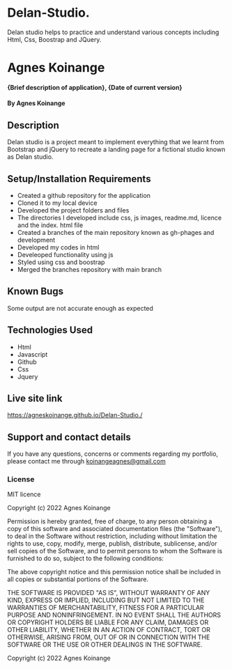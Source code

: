 # Delan-Studio.
Delan studio helps to practice and understand various concepts including Html, Css, Boostrap and JQuery.
# Agnes Koinange
#### {Brief description of application}, {Date of current version}
#### By **Agnes Koinange**
## Description
Delan studio is a project meant to implement everything that we learnt from Bootstrap and jQuery to recreate a landing page for a fictional studio known as Delan studio.
## Setup/Installation Requirements
* Created a github repository for the application
* Cloned it to my local device
* Developed the project folders and files
* The directories I developed include css, js images, readme.md, licence and the index. html file
* Created a branches of the main repository known as gh-phages and development
* Developed my codes in html
* Develeoped functionality using js
* Styled using css and boostrap
* Merged the branches repository with main branch
## Known Bugs
Some output are not accurate enough as expected
## Technologies Used
* Html
* Javascript
* Github
* Css
* Jquery
## Live site link
https://agneskoinange.github.io/Delan-Studio./
## Support and contact details
If you have any questions, concerns or comments regarding my portfolio, please contact me through koinangeagnes@gmail.com
### License
MIT licence

Copyright (c) 2022 Agnes Koinange

Permission is hereby granted, free of charge, to any person obtaining a copy of this software and associated documentation files (the "Software"), to deal in the Software without restriction, including without limitation the rights to use, copy, modify, merge, publish, distribute, sublicense, and/or sell copies of the Software, and to permit persons to whom the Software is furnished to do so, subject to the following conditions:

The above copyright notice and this permission notice shall be included in all copies or substantial portions of the Software.

THE SOFTWARE IS PROVIDED "AS IS", WITHOUT WARRANTY OF ANY KIND, EXPRESS OR IMPLIED, INCLUDING BUT NOT LIMITED TO THE WARRANTIES OF MERCHANTABILITY, FITNESS FOR A PARTICULAR PURPOSE AND NONINFRINGEMENT. IN NO EVENT SHALL THE AUTHORS OR COPYRIGHT HOLDERS BE LIABLE FOR ANY CLAIM, DAMAGES OR OTHER LIABILITY, WHETHER IN AN ACTION OF CONTRACT, TORT OR OTHERWISE, ARISING FROM, OUT OF OR IN CONNECTION WITH THE SOFTWARE OR THE USE OR OTHER DEALINGS IN THE SOFTWARE.

Copyright (c) 2022 Agnes Koinange